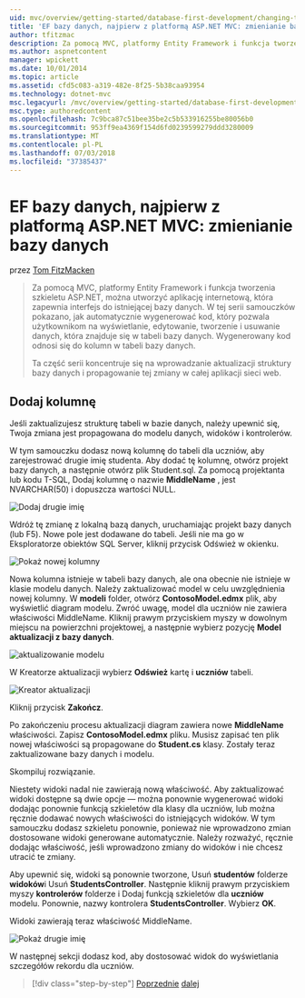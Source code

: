 ```yaml
---
uid: mvc/overview/getting-started/database-first-development/changing-the-database
title: 'EF bazy danych, najpierw z platformą ASP.NET MVC: zmienianie bazy danych | Dokumentacja firmy Microsoft'
author: tfitzmac
description: Za pomocą MVC, platformy Entity Framework i funkcja tworzenia szkieletu ASP.NET, można utworzyć aplikację internetową, która zapewnia interfejs do istniejącej bazy danych. Ten samouczek seri...
ms.author: aspnetcontent
manager: wpickett
ms.date: 10/01/2014
ms.topic: article
ms.assetid: cfd5c083-a319-482e-8f25-5b38caa93954
ms.technology: dotnet-mvc
msc.legacyurl: /mvc/overview/getting-started/database-first-development/changing-the-database
msc.type: authoredcontent
ms.openlocfilehash: 7c9bca87c51bee35be2c5b533916255be80056b0
ms.sourcegitcommit: 953ff9ea4369f154d6fd0239599279ddd3280009
ms.translationtype: MT
ms.contentlocale: pl-PL
ms.lasthandoff: 07/03/2018
ms.locfileid: "37385437"
---
```

<a name="ef-database-first-with-aspnet-mvc-changing-the-database"></a>EF bazy danych, najpierw z platformą ASP.NET MVC: zmienianie bazy danych
====================
przez [Tom FitzMacken](https://github.com/tfitzmac)

> Za pomocą MVC, platformy Entity Framework i funkcja tworzenia szkieletu ASP.NET, można utworzyć aplikację internetową, która zapewnia interfejs do istniejącej bazy danych. W tej serii samouczków pokazano, jak automatycznie wygenerować kod, który pozwala użytkownikom na wyświetlanie, edytowanie, tworzenie i usuwanie danych, która znajduje się w tabeli bazy danych. Wygenerowany kod odnosi się do kolumn w tabeli bazy danych.
> 
> Ta część serii koncentruje się na wprowadzanie aktualizacji struktury bazy danych i propagowanie tej zmiany w całej aplikacji sieci web.


## <a name="add-a-column"></a>Dodaj kolumnę

Jeśli zaktualizujesz strukturę tabeli w bazie danych, należy upewnić się, Twoja zmiana jest propagowana do modelu danych, widoków i kontrolerów.

W tym samouczku dodasz nową kolumnę do tabeli dla uczniów, aby zarejestrować drugie imię studenta. Aby dodać tę kolumnę, otwórz projekt bazy danych, a następnie otwórz plik Student.sql. Za pomocą projektanta lub kodu T-SQL, Dodaj kolumnę o nazwie **MiddleName** , jest NVARCHAR(50) i dopuszcza wartości NULL.

![Dodaj drugie imię](changing-the-database/_static/image1.png)

Wdróż tę zmianę z lokalną bazą danych, uruchamiając projekt bazy danych (lub F5). Nowe pole jest dodawane do tabeli. Jeśli nie ma go w Eksploratorze obiektów SQL Server, kliknij przycisk Odśwież w okienku.

![Pokaż nowej kolumny](changing-the-database/_static/image2.png)

Nowa kolumna istnieje w tabeli bazy danych, ale ona obecnie nie istnieje w klasie modelu danych. Należy zaktualizować model w celu uwzględnienia nowej kolumny. W **modeli** folder, otwórz **ContosoModel.edmx** plik, aby wyświetlić diagram modelu. Zwróć uwagę, model dla uczniów nie zawiera właściwości MiddleName. Kliknij prawym przyciskiem myszy w dowolnym miejscu na powierzchni projektowej, a następnie wybierz pozycję **Model aktualizacji z bazy danych**.

![aktualizowanie modelu](changing-the-database/_static/image3.png)

W Kreatorze aktualizacji wybierz **Odśwież** kartę i **uczniów** tabeli.

![Kreator aktualizacji](changing-the-database/_static/image4.png)

Kliknij przycisk **Zakończ**.

Po zakończeniu procesu aktualizacji diagram zawiera nowe **MiddleName** właściwości. Zapisz **ContosoModel.edmx** pliku. Musisz zapisać ten plik nowej właściwości są propagowane do **Student.cs** klasy. Zostały teraz zaktualizowane bazy danych i modelu.

Skompiluj rozwiązanie.

Niestety widoki nadal nie zawierają nową właściwość. Aby zaktualizować widoki dostępne są dwie opcje — można ponownie wygenerować widoki dodając ponownie funkcją szkieletów dla klasy dla uczniów, lub można ręcznie dodawać nowych właściwości do istniejących widoków. W tym samouczku dodasz szkieletu ponownie, ponieważ nie wprowadzono zmian dostosowane widoki generowane automatycznie. Należy rozważyć, ręcznie dodając właściwość, jeśli wprowadzono zmiany do widoków i nie chcesz utracić te zmiany.

Aby upewnić się, widoki są ponownie tworzone, Usuń **studentów** folderze **widoków**i Usuń **StudentsController**. Następnie kliknij prawym przyciskiem myszy **kontrolerów** folderze i Dodaj funkcją szkieletów dla **uczniów** modelu. Ponownie, nazwy kontrolera **StudentsController**. Wybierz **OK**.

Widoki zawierają teraz właściwość MiddleName.

![Pokaż drugie imię](changing-the-database/_static/image5.png)

W następnej sekcji dodasz kod, aby dostosować widok do wyświetlania szczegółów rekordu dla uczniów.

> [!div class="step-by-step"]
> [Poprzednie](generating-views.md)
> [dalej](customizing-a-view.md)
